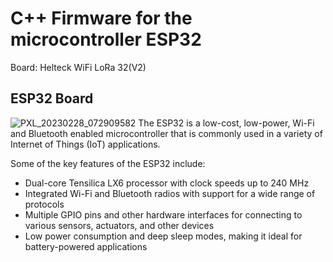 # C++ Firmware for the microcontroller ESP32
Board: Helteck WiFi LoRa 32(V2)

## ESP32 Board
![PXL_20230228_072909582](https://user-images.githubusercontent.com/21226834/235457033-428f8851-c87e-459a-891a-dc784a094a4d.jpg)
The ESP32 is a low-cost, low-power, Wi-Fi and Bluetooth enabled microcontroller that is commonly used in a variety of Internet of Things (IoT) applications.

Some of the key features of the ESP32 include:

- Dual-core Tensilica LX6 processor with clock speeds up to 240 MHz
- Integrated Wi-Fi and Bluetooth radios with support for a wide range of protocols
- Multiple GPIO pins and other hardware interfaces for connecting to various sensors, actuators, and other devices
- Low power consumption and deep sleep modes, making it ideal for battery-powered applications
